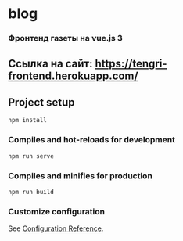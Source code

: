 # blog
### Фронтенд газеты на vue.js 3 
## Cсылка на сайт: https://tengri-frontend.herokuapp.com/

## Project setup
```
npm install
```

### Compiles and hot-reloads for development
```
npm run serve
```

### Compiles and minifies for production
```
npm run build
```

### Customize configuration
See [Configuration Reference](https://cli.vuejs.org/config/).

